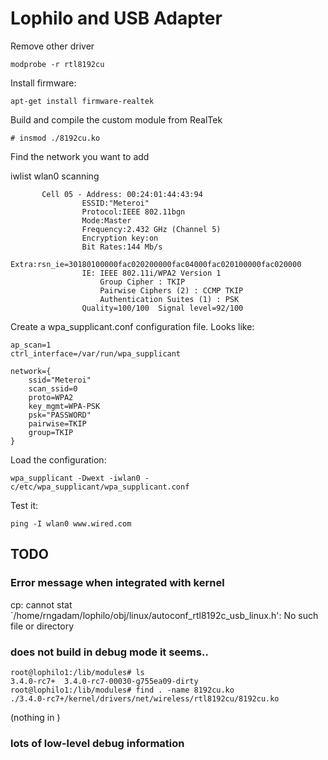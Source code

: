 # Lophilo and USB Adapter

Remove other driver 

	modprobe -r rtl8192cu

Install firmware:

	apt-get install firmware-realtek

Build and compile the custom module from RealTek

	# insmod ./8192cu.ko

Find the network you want to add

 iwlist wlan0 scanning

           Cell 05 - Address: 00:24:01:44:43:94
                    ESSID:"Meteroi"
                    Protocol:IEEE 802.11bgn
                    Mode:Master
                    Frequency:2.432 GHz (Channel 5)
                    Encryption key:on
                    Bit Rates:144 Mb/s
                    Extra:rsn_ie=30180100000fac020200000fac04000fac020100000fac020000
                    IE: IEEE 802.11i/WPA2 Version 1
                        Group Cipher : TKIP
                        Pairwise Ciphers (2) : CCMP TKIP
                        Authentication Suites (1) : PSK
                    Quality=100/100  Signal level=92/100  


Create a wpa_supplicant.conf configuration file. Looks like:

	ap_scan=1
	ctrl_interface=/var/run/wpa_supplicant

	network={
		ssid="Meteroi"
		scan_ssid=0
		proto=WPA2
		key_mgmt=WPA-PSK
		psk="PASSWORD"
		pairwise=TKIP
		group=TKIP
	}

Load the configuration:

	wpa_supplicant -Dwext -iwlan0 -c/etc/wpa_supplicant/wpa_supplicant.conf

Test it:

	ping -I wlan0 www.wired.com

## TODO

### Error message when integrated with kernel

cp: cannot stat `/home/rngadam/lophilo/obj/linux/autoconf_rtl8192c_usb_linux.h': No such file or directory

### does not build in debug mode it seems..

	root@lophilo1:/lib/modules# ls
	3.4.0-rc7+  3.4.0-rc7-00030-g755ea09-dirty
	root@lophilo1:/lib/modules# find . -name 8192cu.ko
	./3.4.0-rc7+/kernel/drivers/net/wireless/rtl8192cu/8192cu.ko


(nothing in )

### lots of low-level debug information

